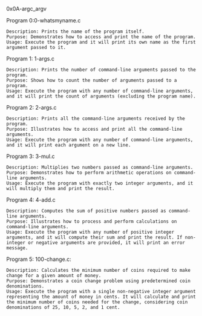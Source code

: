 0x0A-argc_argv

 Program 0:0-whatsmyname.c

    Description: Prints the name of the program itself.
    Purpose: Demonstrates how to access and print the name of the program.
    Usage: Execute the program and it will print its own name as the first argument passed to it.

Program 1: 1-args.c

    Description: Prints the number of command-line arguments passed to the program.
    Purpose: Shows how to count the number of arguments passed to a program.
    Usage: Execute the program with any number of command-line arguments, and it will print the count of arguments (excluding the program name).

Program 2: 2-args.c

    Description: Prints all the command-line arguments received by the program.
    Purpose: Illustrates how to access and print all the command-line arguments.
    Usage: Execute the program with any number of command-line arguments, and it will print each argument on a new line.

Program 3: 3-mul.c

    Description: Multiplies two numbers passed as command-line arguments.
    Purpose: Demonstrates how to perform arithmetic operations on command-line arguments.
    Usage: Execute the program with exactly two integer arguments, and it will multiply them and print the result.

Program 4: 4-add.c

    Description: Computes the sum of positive numbers passed as command-line arguments.
    Purpose: Illustrates how to process and perform calculations on command-line arguments.
    Usage: Execute the program with any number of positive integer arguments, and it will compute their sum and print the result. If non-integer or negative arguments are provided, it will print an error message.

Program 5: 100-change.c:

    Description: Calculates the minimum number of coins required to make change for a given amount of money.
    Purpose: Demonstrates a coin change problem using predetermined coin denominations.
    Usage: Execute the program with a single non-negative integer argument representing the amount of money in cents. It will calculate and print the minimum number of coins needed for the change, considering coin denominations of 25, 10, 5, 2, and 1 cent.
